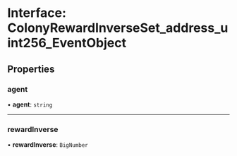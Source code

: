 # Interface: ColonyRewardInverseSet\_address\_uint256\_EventObject

## Properties

### agent

• **agent**: `string`

___

### rewardInverse

• **rewardInverse**: `BigNumber`
